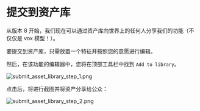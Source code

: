 # 提交到资产库

从版本 8 开始，我们现在可以通过资产库向世界上的任何人分享我们的功能（不仅仅是 vox 模型！）。

要提交到资产库，只需放置一个特征并按照您的意愿进行编辑。

然后，在该功能的编辑器中，您将在顶部工具栏中找到 `Add to library`。

![submit_asset_library_step_1.png](https://wiki.cryptovoxels.com/tutorials/[how_to]submit_asset_library_step_1.png)

点击后，将进行截图并将资产分享给公众：

![submit_asset_library_step_2.png](https://wiki.cryptovoxels.com/tutorials/[how_to]submit_asset_library_step_2.png)